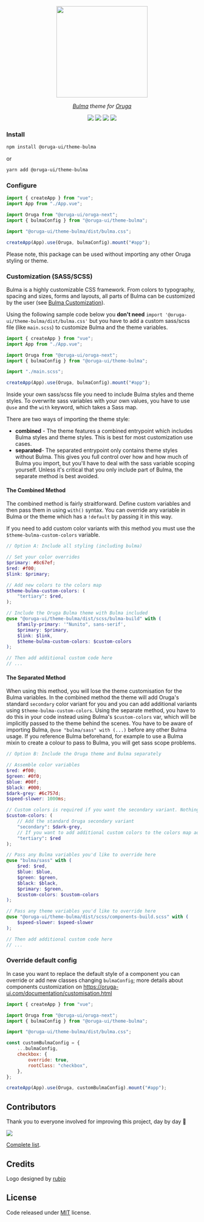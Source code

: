 <p align="center">
    <img width="240" src="https://raw.githubusercontent.com/oruga-ui/theme-bulma/master/public/logo.svg" />
</p>

<p align="center">
  <i><a href="https://bulma.io" target="_blank">Bulma</a> theme for <a href="https://oruga-ui.com" target="_blank">Oruga</a></i>
</p>

<p align="center">
    <a href="https://www.npmjs.com/package/@oruga-ui/theme-bulma"><img src="https://img.shields.io/npm/v/@oruga-ui/theme-bulma.svg?logo=npm" /><a>
    <a href="https://www.npmjs.com/package/@oruga-ui/theme-bulma"><img src="https://img.shields.io/npm/dt/@oruga-ui/theme-bulma.svg" /></a>
    <a href="https://discord.gg/RuKuBYN"><img src="https://img.shields.io/badge/chat-on%20discord-7289DA.svg?logo=discord" /></a>
    <a href="https://ko-fi.com/mlmoravek"><img src="https://img.shields.io/badge/ko--fi-donate-%23FF5E5B?style=flat&logo=ko-fi&logoColor=white" /></a>
</p>

### Install

```sh
npm install @oruga-ui/theme-bulma
```

or

```sh
yarn add @oruga-ui/theme-bulma
```

### Configure

```js
import { createApp } from "vue";
import App from "./App.vue";

import Oruga from "@oruga-ui/oruga-next";
import { bulmaConfig } from "@oruga-ui/theme-bulma";

import "@oruga-ui/theme-bulma/dist/bulma.css";

createApp(App).use(Oruga, bulmaConfig).mount("#app");
```

Please note, this package can be used without importing any other Oruga styling or theme.

### Customization (SASS/SCSS)

Bulma is a highly customizable CSS framework. From colors to typography, spacing and sizes, forms and layouts, all parts of Bulma can be customized by the user (see [Bulma Customization](https://bulma.io/documentation/customize/concepts/)).

Using the following sample code below you **don't need** `import '@oruga-ui/theme-bulma/dist/bulma.css'` but you have to add a custom sass/scss file (like `main.scss`) to customize Bulma and the theme variables.

```js
import { createApp } from "vue";
import App from "./App.vue";

import Oruga from "@oruga-ui/oruga-next";
import { bulmaConfig } from "@oruga-ui/theme-bulma";

import "./main.scss";

createApp(App).use(Oruga, bulmaConfig).mount("#app");
```

Inside your own sass/scss file you need to include Bulma styles and theme styles. To overwrite sass variables with your own values, you have to use `@use` and the `with` keyword, which takes a Sass map.

There are two ways of importing the theme style:

- **combined** - The theme features a combined entrypoint which includes Bulma styles and theme styles. This is best for most customization use cases.
- **separated**- The separated entrypoint only contains theme styles without Bulma. This gives you full control over how and how much of Bulma you import, but you'll have to deal with the sass variable scoping yourself. Unless it's critical that you only include part of Bulma, the separate method is best avoided.

#### The Combined Method

The combined method is fairly straitforward. Define custom variables and then pass them in using `with()` syntax. You can override any variable in Bulma or the theme which has a `!default` by passing it in this way.

If you need to add custom color variants with this method you must use the `$theme-bulma-custom-colors` variable.

```scss
// Option A: Include all styling (including bulma)

// Set your color overrides
$primary: #8c67ef;
$red: #f00;
$link: $primary;

// Add new colors to the colors map
$theme-bulma-custom-colors: (
    "tertiary": $red,
);

// Include the Oruga Bulma theme with Bulma included
@use "@oruga-ui/theme-bulma/dist/scss/bulma-build" with (
    $family-primary: '"Nunito", sans-serif',
    $primary: $primary,
    $link: $link,
    $theme-bulma-custom-colors: $custom-colors
);

// Then add additional custom code here
// ...
```

#### The Separated Method

When using this method, you will lose the theme customisation for the Bulma variables.
In the combined method the theme will add Oruga's standard `secondary` color variant for you and you can add additional variants using `$theme-bulma-custom-colors`. Using the separate method, you have to do this in your code instead using Bulma's `$custom-colors` var, which will be implicitly passed to the theme behind the scenes.
You have to be aware of importing Bulma, `@use "bulma/sass" with (...)` before any other Bulma usage. If you reference Bulma beforehand, for example to use a Bulma mixin to create a colour to pass to Bulma, you will get sass scope problems.

```scss
// Option B: Include the Oruga theme and Bulma separately

// Assemble color variables
$red: #f00;
$green: #0f0;
$blue: #00f;
$black: #000;
$dark-grey: #6c757d;
$speed-slower: 1000ms;

// Custom colors is required if you want the secondary variant. Nothing will break if you omit it though.
$custom-colors: (
    // Add the standard Oruga secondary variant
    "secondary": $dark-grey,
    // If you want to add additional custom colors to the colors map add them here
    "tertiary": $red
);

// Pass any Bulma variables you'd like to override here
@use "bulma/sass" with (
    $red: $red,
    $blue: $blue,
    $green: $green,
    $black: $black,
    $primary: $green,
    $custom-colors: $custom-colors
);

// Pass any theme variables you'd like to override here
@use "@oruga-ui/theme-bulma/dist/scss/components-build.scss" with (
    $speed-slower: $speed-slower
);

// Then add additional custom code here
// ...
```

### Override default config

In case you want to replace the default style of a component you can override or add new classes changing `bulmaConfig`; more details about components customization on https://oruga-ui.com/documentation/customisation.html

```js
import { createApp } from "vue";

import Oruga from "@oruga-ui/oruga-next";
import { bulmaConfig } from "@oruga-ui/theme-bulma";

import "@oruga-ui/theme-bulma/dist/bulma.css";

const customBulmaConfig = {
    ...bulmaConfig,
    checkbox: {
        override: true,
        rootClass: "checkbox",
    },
};

createApp(App).use(Oruga, customBulmaConfig).mount("#app");
```

## Contributors

Thank you to everyone involved for improving this project, day by day 💚

<a href="https://github.com/oruga-ui/theme-bulma">
  <img
  src="https://contrib.rocks/image?repo=oruga-ui/theme-bulma"
  />
</a>

[Complete list](CONTRIBUTORS.md).

## Credits

Logo designed by [rubjo](https://github.com/rubjo)

## License

Code released under [MIT](https://github.com/oruga-ui/theme-bulma/blob/master/LICENSE) license.
